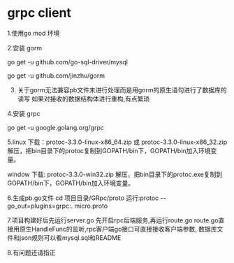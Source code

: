 # grpc client

1.使用go mod 环境

2.安装 gorm 

   go get -u github.com/go-sql-driver/mysql
   
   go get -u github.com/jinzhu/gorm
   
3. 关于gorm无法兼容pb文件未进行处理而是用gorm的原生语句进行了数据库的读写
   如果对接收的数据结构体进行重构,有点繁琐

4.安装 grpc

 go get -u google.golang.org/grpc
 
 5.linux
    下载：protoc-3.3.0-linux-x86_64.zip 或 protoc-3.3.0-linux-x86_32.zip
        解压，把bin目录下的protoc复制到GOPATH/bin下，GOPATH/bin加入环境变量。
        
   window
    下载: protoc-3.3.0-win32.zip
    解压，把bin目录下的protoc.exe复制到GOPATH/bin下，GOPATH/bin加入环境变量。
    
 6.生成pb.go文件
   cd 项目目录/GRpc/proto
   运行:protoc --go_out=plugins=grpc:. micro.proto
 
 7.项目构建好后先运行server.go 先开启rpc后端服务,再运行route.go
  route.go直接用原生HandleFunc的监听,rpc客户端go接口可直接接收客户端参数,
  数据库文件和json规则可以看mysql.sql和README
  
  8.有问题还请指正
